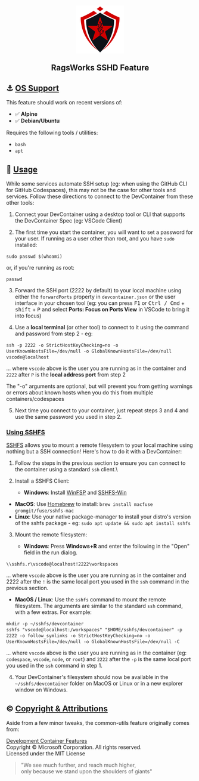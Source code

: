 <h2 align="center">

<img height="128" src="https://raw.githubusercontent.com/Ragdata/media/master/project/ragsworks/logo/ragsworks-256.png" alt="Ragdata" />

<a name="top">RagsWorks SSHD Feature</a>

</h2>

## ⚓ [OS Support](#top)

This feature should work on recent versions of:

- ✅ **Alpine**
- ✅ **Debian/Ubuntu**

Requires the following tools / utilities:

- `bash`
- `apt`

## 📂 [Usage](#top)

While some services automate SSH setup (eg: when using the GitHub CLI for GitHub Codespaces), this may not be the case for other tools and services.  Follow these directions to connect to the DevContainer from these other tools:

1. Connect your DevContainer using a desktop tool or CLI that supports the DevContainer Spec (eg: VSCode Client)


2. The first time you start the container, you will want to set a password for your user.  If running as a user other than root, and you have `sudo` installed:

```shell
sudo passwd $(whoami)
```

or, if you're running as root:

```shell
passwd
```

3. Forward the SSH port (2222 by default) to your local machine using either the `forwardPorts` property in `devcontainer.json` or the user interface in your chosen tool (eg: you can press <kbd>F1</kbd> or <kbd>Ctrl / Cmd</kbd> + <kbd>shift</kbd> + <kbd>P</kbd> and select **Ports: Focus on Ports View** in VSCode to bring it into focus)


4. Use a **local terminal** (or other tool) to connect to it using the command and password from step 2 - eg:

```shell
ssh -p 2222 -o StrictHostKeyChecking=no -o UserKnownHostsFile=/dev/null -o GlobalKnownHostsFile=/dev/null vscode@localhost
```

   ... where `vscode` above is the user you are running as in the container and `2222` after `P` is the **local address port** from step 2

   The "-o" arguments are optional, but will prevent you from getting warnings or errors about known hosts when you do this from multiple containers/codespaces

5. Next time you connect to your container, just repeat steps 3 and 4 and use the same password you used in step 2.


### [Using SSHFS](#top)

[SSHFS](https://en.wikipedia.org/wiki/SSHFS) allows you to mount a remote filesystem to your local machine using nothing but a SSH connection!  Here's how to do it with a DevContainer:

1. Follow the steps in the previous section to ensure you can connect to the container using a standard `ssh` client.\


2. Install a SSHFS Client:

	- **Windows**: Install [WinFSP](https://github.com/billziss-gh/winfsp/releases) and [SSHFS-Win](https://github.com/billziss-gh/sshfs-win/releases)
  - **MacOS**: Use [Homebrew](https://brew.sh/) to install: `brew install macfuse gromgit/fuse/sshfs-mac`
  - **Linux**: Use your native package-manager to install your distro's version of the sshfs package - eg: `sudo apt update && sudo apt install sshfs`

3. Mount the remote filesystem:

	- **Windows**: Press **Windows+R** and enter the following in the "Open" field in the run dialog.

  ```shell
  \\sshfs.r\vscode@localhost!2222\workspaces
  ```

... where `vscode` above is the user you are running as in the container and 2222 after the `!` is the same local port you used in the `ssh` command in the previous section.

  - **MacOS / Linux**: Use the `sshfs` command to mount the remote filesystem.  The arguments are similar to the standard `ssh` command, with a few extras.  For example:

```shell
mkdir -p ~/sshfs/devcontainer
sshfs "vscode@localhost:/workspaces" "$HOME/sshfs/devcontainer" -p 2222 -o follow_symlinks -o StrictHostKeyChecking=no -o UserKnownHostsFile=/dev/null -o GlobalKnownHostsFile=/dev/null -C
```

  ... where `vscode` above is the user you are running as in the container (eg: `codespace`, `vscode`, `node`, or `root`) and `2222` after the `-p` is the same local port you used in the `ssh` command in step 1.

4. Your DevContainer's filesystem should now be available in the `~/sshfs/devcontainer` folder on MacOS or Linux or in a new explorer window on Windows. 


## ©️ [Copyright & Attributions](#top)

Aside from a few minor tweaks, the common-utils feature originally comes from:

[Development Container Features](https://github.com/devcontainers/features)<br />
Copyright © Microsoft Corporation. All rights reserved.<br />
Licensed under the MIT License

> "We see much further, and reach much higher,<br>
> only because we stand upon the shoulders of giants"

